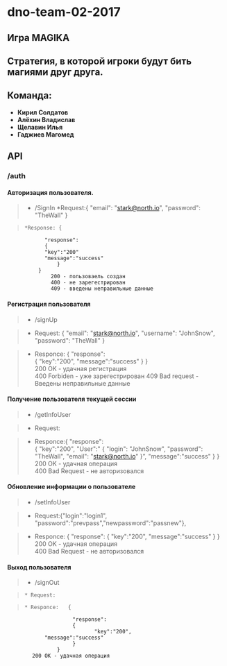 # dno-team-02-2017
## Игра MAGIKA
## Стратегия, в которой игроки будут бить магиями друг друга. 
## Команда:
  * **Кирил Солдатов**
  * **Алёхин Владислав**
  * **Щелавин Илья**
  * **Гаджиев Магомед**

## API
###  /auth
#### Авторизация пользователя.
>* /SignIn
>     *Request:{ "email": "stark@north.io", "password": "TheWall" }

>     *Response: {
	            "response":		
  	         	{
 				"key":"200"
				"message":"success"
         	        }
	          }
                  200 - пользоваель создан
                  400 - не зарегестрирован
                  409 - введены неправильные данные
		  
#### Регистрация пользователя  
>* /signUp

>    * Request: { "email": "stark@north.io", "username": "JohnSnow", "password": "TheWall" }

>    * Responce:
        {
		"response":		
  			{
				"key":"200",
				"message":"success"
			}
	}       
         200 OK - удачная регистрация  
         400 Forbiden - уже зарегестрирован
	 409 Bad request - Введены неправильные данные
#### Получение пользователя текущей сессии  
>* /getInfoUser

>    * Request: 
            
>    * Responce:{
                  "response":		
                    {
                    "key":"200",
                    "User":"
                      {
                        "login": "JohnSnow", 
                        "password": "TheWall",
                         "email": "stark@north.io"
                    }”,
                    "message":"success"
                  }
                }  
             200 OK - удачная операция  
             400 Bad Request - не авторизовался 

#### Обновление информации о пользователе  
>* /setInfoUser

>    * Request:{"login":"login1", "password":"prevpass","newpassword":"passnew"},
	    
>    * Responce:
                  {
                        "response":
                        {
                        	 "key":"200",
				 "message":"success"
                        }
                   }            
                      200 OK - удачная операция  
                      400 Bad Request - не авторизовался
#### Выход пользователя  
>* /signOut

>     * Request: 

>     * Responce:	{
                       	 "response":
                       	 {
                       	        "key":"200",
				"message":"success"
                       	 }
                   	}   
		   	200 OK - удачная операция  


